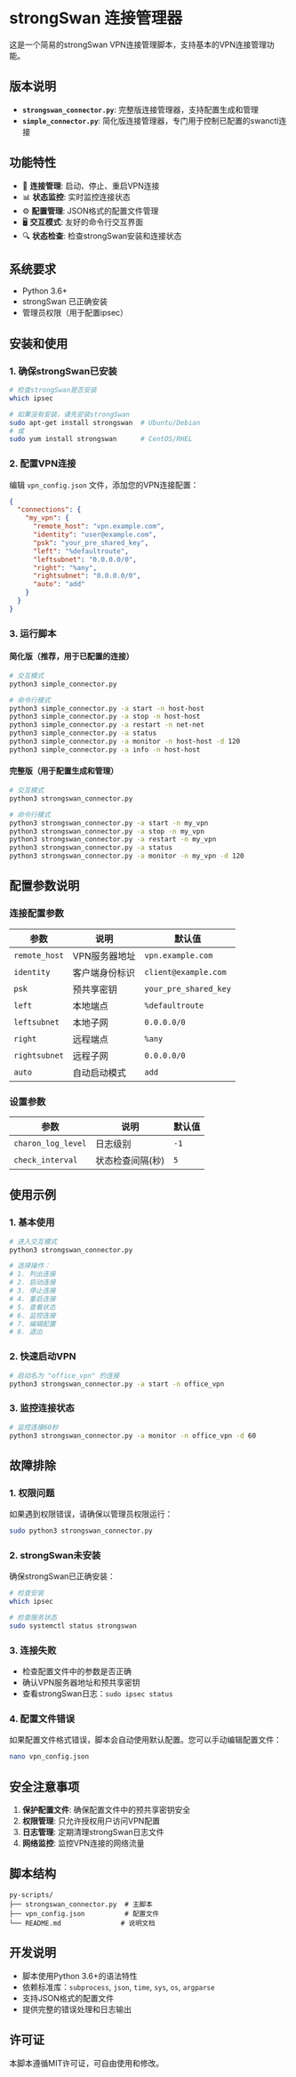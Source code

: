 # strongSwan 连接管理器

这是一个简易的strongSwan VPN连接管理脚本，支持基本的VPN连接管理功能。

## 版本说明

- **`strongswan_connector.py`**: 完整版连接管理器，支持配置生成和管理
- **`simple_connector.py`**: 简化版连接管理器，专门用于控制已配置的swanctl连接

## 功能特性

- 🔧 **连接管理**: 启动、停止、重启VPN连接
- 📊 **状态监控**: 实时监控连接状态
- ⚙️ **配置管理**: JSON格式的配置文件管理
- 🖥️ **交互模式**: 友好的命令行交互界面
- 🔍 **状态检查**: 检查strongSwan安装和连接状态

## 系统要求

- Python 3.6+
- strongSwan 已正确安装
- 管理员权限（用于配置ipsec）

## 安装和使用

### 1. 确保strongSwan已安装

```bash
# 检查strongSwan是否安装
which ipsec

# 如果没有安装，请先安装strongSwan
sudo apt-get install strongswan  # Ubuntu/Debian
# 或
sudo yum install strongswan      # CentOS/RHEL
```

### 2. 配置VPN连接

编辑 `vpn_config.json` 文件，添加您的VPN连接配置：

```json
{
  "connections": {
    "my_vpn": {
      "remote_host": "vpn.example.com",
      "identity": "user@example.com",
      "psk": "your_pre_shared_key",
      "left": "%defaultroute",
      "leftsubnet": "0.0.0.0/0",
      "right": "%any",
      "rightsubnet": "0.0.0.0/0",
      "auto": "add"
    }
  }
}
```

### 3. 运行脚本

#### 简化版（推荐，用于已配置的连接）
```bash
# 交互模式
python3 simple_connector.py

# 命令行模式
python3 simple_connector.py -a start -n host-host
python3 simple_connector.py -a stop -n host-host
python3 simple_connector.py -a restart -n net-net
python3 simple_connector.py -a status
python3 simple_connector.py -a monitor -n host-host -d 120
python3 simple_connector.py -a info -n host-host
```

#### 完整版（用于配置生成和管理）
```bash
# 交互模式
python3 strongswan_connector.py

# 命令行模式
python3 strongswan_connector.py -a start -n my_vpn
python3 strongswan_connector.py -a stop -n my_vpn
python3 strongswan_connector.py -a restart -n my_vpn
python3 strongswan_connector.py -a status
python3 strongswan_connector.py -a monitor -n my_vpn -d 120
```

## 配置参数说明

### 连接配置参数

| 参数 | 说明 | 默认值 |
|------|------|--------|
| `remote_host` | VPN服务器地址 | `vpn.example.com` |
| `identity` | 客户端身份标识 | `client@example.com` |
| `psk` | 预共享密钥 | `your_pre_shared_key` |
| `left` | 本地端点 | `%defaultroute` |
| `leftsubnet` | 本地子网 | `0.0.0.0/0` |
| `right` | 远程端点 | `%any` |
| `rightsubnet` | 远程子网 | `0.0.0.0/0` |
| `auto` | 自动启动模式 | `add` |

### 设置参数

| 参数 | 说明 | 默认值 |
|------|------|--------|
| `charon_log_level` | 日志级别 | `-1` |
| `check_interval` | 状态检查间隔(秒) | `5` |

## 使用示例

### 1. 基本使用

```bash
# 进入交互模式
python3 strongswan_connector.py

# 选择操作：
# 1. 列出连接
# 2. 启动连接
# 3. 停止连接
# 4. 重启连接
# 5. 查看状态
# 6. 监控连接
# 7. 编辑配置
# 8. 退出
```

### 2. 快速启动VPN

```bash
# 启动名为 "office_vpn" 的连接
python3 strongswan_connector.py -a start -n office_vpn
```

### 3. 监控连接状态

```bash
# 监控连接60秒
python3 strongswan_connector.py -a monitor -n office_vpn -d 60
```

## 故障排除

### 1. 权限问题

如果遇到权限错误，请确保以管理员权限运行：

```bash
sudo python3 strongswan_connector.py
```

### 2. strongSwan未安装

确保strongSwan已正确安装：

```bash
# 检查安装
which ipsec

# 检查服务状态
sudo systemctl status strongswan
```

### 3. 连接失败

- 检查配置文件中的参数是否正确
- 确认VPN服务器地址和预共享密钥
- 查看strongSwan日志：`sudo ipsec status`

### 4. 配置文件错误

如果配置文件格式错误，脚本会自动使用默认配置。您可以手动编辑配置文件：

```bash
nano vpn_config.json
```

## 安全注意事项

1. **保护配置文件**: 确保配置文件中的预共享密钥安全
2. **权限管理**: 只允许授权用户访问VPN配置
3. **日志管理**: 定期清理strongSwan日志文件
4. **网络监控**: 监控VPN连接的网络流量

## 脚本结构

```
py-scripts/
├── strongswan_connector.py  # 主脚本
├── vpn_config.json          # 配置文件
└── README.md               # 说明文档
```

## 开发说明

- 脚本使用Python 3.6+的语法特性
- 依赖标准库：`subprocess`, `json`, `time`, `sys`, `os`, `argparse`
- 支持JSON格式的配置文件
- 提供完整的错误处理和日志输出

## 许可证

本脚本遵循MIT许可证，可自由使用和修改。 